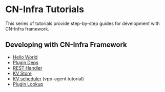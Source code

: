 # CN-Infra Tutorials

This series of tutorials provide step-by-step guides for development with 
CN-Infra framework.

## Developing with CN-Infra Framework

- [Hello World](01_hello-world.md)
- [Plugin Deps](02_plugin-deps.md)
- [REST Handler](03_rest-handler.md)
- [KV Store](04_kv-store.md)
- [KV scheduler](https://ligato.io/vpp-agent/tutorials/05_kv-scheduler.html) (vpp-agent tutorial)
- [Plugin Lookup](06_plugin-lookup.md)
